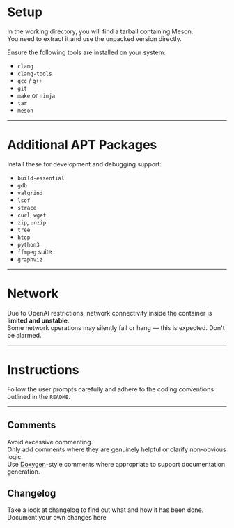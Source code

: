 # Setup

In the working directory, you will find a tarball containing Meson.  
You need to extract it and use the unpacked version directly.

Ensure the following tools are installed on your system:

- `clang`
- `clang-tools`
- `gcc` / `g++`
- `git`
- `make` or `ninja`
- `tar`
- `meson`

---

# Additional APT Packages

Install these for development and debugging support:

- `build-essential`
- `gdb`
- `valgrind`
- `lsof`
- `strace`
- `curl`, `wget`
- `zip`, `unzip`
- `tree`
- `htop`
- `python3`
- `ffmpeg` suite
- `graphviz`

---

# Network

Due to OpenAI restrictions, network connectivity inside the container is **limited and unstable**.  
Some network operations may silently fail or hang — this is expected. Don't be alarmed.

---

# Instructions

Follow the user prompts carefully and adhere to the coding conventions outlined in the `README`.

---

## Comments

Avoid excessive commenting.  
Only add comments where they are genuinely helpful or clarify non-obvious logic.  
Use [Doxygen](https://www.doxygen.nl/manual/docblocks.html)-style comments where appropriate to support documentation generation.

## Changelog

Take a look at changelog to find out what and how it has been done. Document your own changes here 
